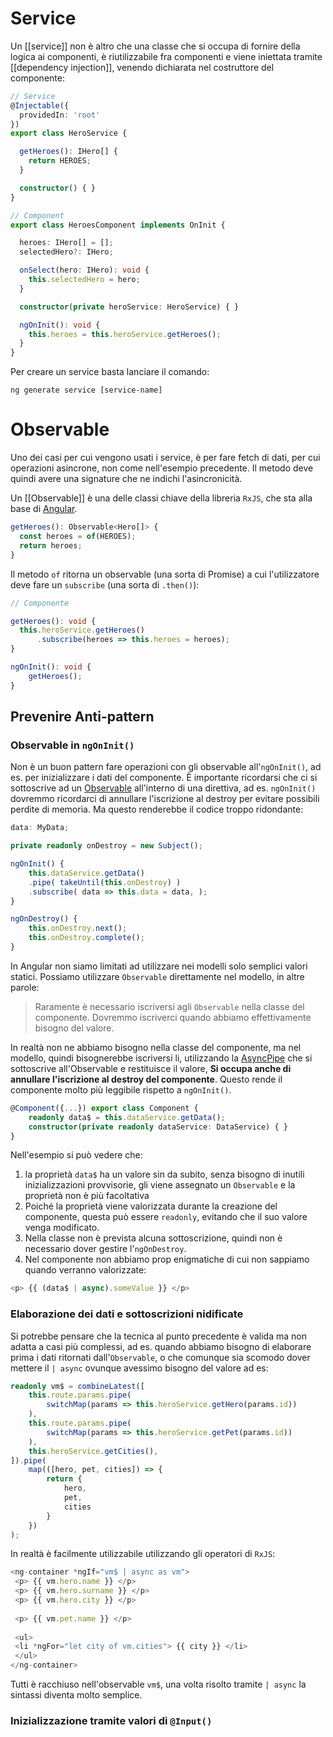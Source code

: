 # Service

Un [[service]] non è altro che una classe che si occupa di fornire della logica ai componenti, è riutilizzabile fra componenti e viene iniettata tramite [[dependency injection]], venendo dichiarata nel costruttore del componente:

```ts
// Service
@Injectable({
  providedIn: 'root'
})
export class HeroService {

  getHeroes(): IHero[] {
    return HEROES;
  }

  constructor() { }
}

// Component
export class HeroesComponent implements OnInit {

  heroes: IHero[] = [];
  selectedHero?: IHero;

  onSelect(hero: IHero): void {
    this.selectedHero = hero;
  }

  constructor(private heroService: HeroService) { }

  ngOnInit(): void {
    this.heroes = this.heroService.getHeroes();
  }
}
```

Per creare un service basta lanciare il comando:

```terminal
ng generate service [service-name]
```

# Observable

Uno dei casi per cui vengono usati i service, è per fare fetch di dati, per cui operazioni asincrone, non come nell'esempio precedente. Il metodo deve quindi avere una signature che ne indichi l'asincronicità.

Un [[Observable]] è una delle classi chiave della libreria `RxJS`, che sta alla base di [Angular](Angular).

```ts
getHeroes(): Observable<Hero[]> {
  const heroes = of(HEROES);
  return heroes;
}
```

Il metodo `of` ritorna un observable (una sorta di Promise) a cui l'utilizzatore deve fare un `subscribe` (una sorta di `.then()`):

```ts
// Componente

getHeroes(): void {
  this.heroService.getHeroes()
      .subscribe(heroes => this.heroes = heroes);
}

ngOnInit(): void {
    getHeroes();
}
```

## Prevenire Anti-pattern

### Observable in `ngOnInit()`

Non è un buon pattern fare operazioni con gli observable all'`ngOnInit()`, ad es. per inizializzare i dati del componente. È importante ricordarsi che ci si sottoscrive ad un [Observable](Observable) all'interno di una direttiva, ad es. `ngOnInit()` dovremmo ricordarci di annullare l'iscrizione al destroy per evitare possibili perdite di memoria. Ma questo renderebbe il codice troppo ridondante:

```ts
data: MyData; 

private readonly onDestroy = new Subject(); 

ngOnInit() { 
	this.dataService.getData()
	.pipe( takeUntil(this.onDestroy) )
	.subscribe( data => this.data = data, ); 
} 

ngOnDestroy() { 
	this.onDestroy.next(); 
	this.onDestroy.complete(); 
}
```

In Angular non siamo limitati ad utilizzare nei modelli solo semplici valori statici. Possiamo utilizzare `Observable` direttamente nel modello, in altre parole:

>Raramente è necessario iscriversi agli `Observable` nella classe del componente. Dovremmo iscriverci quando abbiamo effettivamente bisogno del valore.

In realtà non ne abbiamo bisogno nella classe del componente, ma nel modello, quindi bisognerebbe iscriversi li, utilizzando la [AsyncPipe](AsyncPipe) che si sottoscrive all'Observable e restituisce il valore, **Si occupa anche di annullare l'iscrizione al destroy del componente**.
Questo rende il componente molto più leggibile rispetto a `ngOnInit()`.

```ts
@Component({...}) export class Component { 
	readonly data$ = this.dataService.getData(); 
	constructor(private readonly dataService: DataService) { } 
}
```

Nell'esempio si può vedere che:

1. la proprietà `data$` ha un valore sin da subito, senza bisogno di inutili inizializzazioni provvisorie, gli viene assegnato un `Observable` e la proprietà non è più facoltativa
2. Poiché la proprietà viene valorizzata durante la creazione del componente, questa può essere `readonly`, evitando che il suo valore venga modificato.
3. Nella classe non è prevista alcuna sottoscrizione, quindi non è necessario dover gestire l'`ngOnDestroy`.
4. Nel componente non abbiamo prop enigmatiche di cui non sappiamo quando verranno valorizzate:

```ts
<p> {{ (data$ | async).someValue }} </p>
```

### Elaborazione dei dati e sottoscrizioni nidificate

Si potrebbe pensare che la tecnica al punto precedente è valida ma non adatta a casi più complessi, ad es. quando abbiamo bisogno di elaborare prima i dati ritornati dall'`Observable`, o che comunque sia scomodo dover mettere il `| async` ovunque avessimo bisogno del valore ad es:

```ts
readonly vm$ = combineLatest([
	this.route.params.pipe(
		switchMap(params => this.heroService.getHero(params.id))
	),
	this.route.params.pipe(
		switchMap(params => this.heroService.getPet(params.id))
	),
	this.heroService.getCities(),
]).pipe(
	map(([hero, pet, cities]) => {
		return {
			hero,
			pet,
			cities
		}
	})
);
```

In realtà è facilmente utilizzabile utilizzando gli operatori di `RxJS`:

```ts
<ng-container *ngIf="vm$ | async as vm">
 <p> {{ vm.hero.name }} </p>
 <p> {{ vm.hero.surname }} </p>
 <p> {{ vm.hero.city }} </p>
 
 <p> {{ vm.pet.name }} </p>
 
 <ul>
 <li *ngFor="let city of vm.cities"> {{ city }} </li>
 </ul>
</ng-container>
```

Tutti è racchiuso nell'observable `vm$`, una volta risolto tramite `| async` la sintassi diventa molto semplice.

### Inizializzazione tramite valori di `@Input()`



